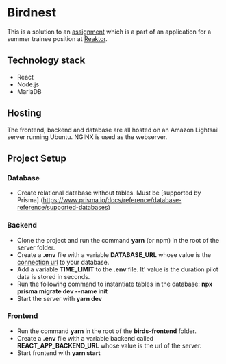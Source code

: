 # Birdnest
This is a solution to an [assignment](https://assignments.reaktor.com/birdnest/?_gl=1*pr88w8*_ga*MTExMDQ1MDgwNC4xNjczNTk1MjQ3*_ga_DX023XT0SX*MTY3Mzk0MzEyNS45LjEuMTY3Mzk0MzkwNi41Ny4wLjA) which is a part of an application for a summer trainee position at [Reaktor](https://www.reaktor.com/).

## Technology stack
- React
- Node.js
- MariaDB

## Hosting
The frontend, backend and database are all hosted on an Amazon Lightsail server running Ubuntu. NGINX is used as the webserver.

## Project Setup
### Database
- Create relational database without tables. Must be [supported by Prisma].(https://www.prisma.io/docs/reference/database-reference/supported-databases)

### Backend
- Clone the project and run the command **yarn** (or npm) in the root of the server folder.
- Create a **.env** file with a variable **DATABASE_URL** whose value is the [connection url](https://www.prisma.io/docs/reference/database-reference/connection-urls) to your database.
- Add a variable **TIME_LIMIT** to the **.env** file. It' value is the duration pilot data is stored in seconds.
- Run the following command to instantiate tables in the database:
**npx prisma migrate dev --name init**
- Start the server with **yarn dev**

### Frontend
- Run the command **yarn** in the root of the **birds-frontend** folder.
- Create a **.env** file with a variable backend called **REACT_APP_BACKEND_URL** whose value is the url of the server.
- Start frontend with **yarn start**
